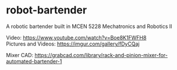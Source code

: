 # robot-bartender
A robotic bartender built in MCEN 5228 Mechatronics and Robotics II

Video: https://www.youtube.com/watch?v=Boe8K1FWFH8                                                             
Pictures and Videos: https://imgur.com/gallery/fDyCQaj

Mixer CAD: https://grabcad.com/library/rack-and-pinion-mixer-for-automated-bartender-1
